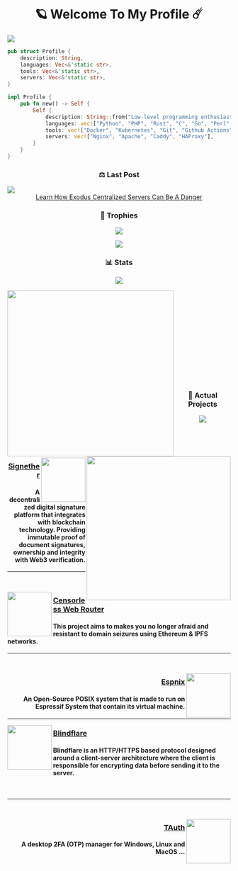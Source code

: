 <h1 align="center">🪐 Welcome To My Profile ☄️</h1>
<img src="https://github.com/user-attachments/assets/d77bbb69-914d-4249-9f28-f06b65ac3780">

```rust
pub struct Profile {
    description: String,
    languages: Vec<&'static str>,
    tools: Vec<&'static str>,
    servers: Vec<&'static str>,
}

impl Profile {
    pub fn new() -> Self {
        Self {
            description: String::from("Low-level programming enthusiast"),
            languages: vec!["Python", "PHP", "Rust", "C", "Go", "Perl", "Typescript"],
            tools: vec!["Docker", "Kubernetes", "Git", "Github Actions", "Travis CI", "Jenkins"],
            servers: vec!["Nginx", "Apache", "Caddy", "HAProxy"],
        }
    }
}
```
<h3 align="center">⚖️ Last Post</h3>

<a href="https://github.com/SystemVll/exodus-privacy-report">
    <img src="https://github.com/user-attachments/assets/cfb4340c-bad1-4dd2-8226-3747e3e4216b"/>
</a>

<div align="center"><a href="https://github.com/SystemVll/exodus-privacy-report">Learn How Exodus Centralized Servers Can Be A Danger</a></div>

<h3 align="center">🥇 Trophies</h3>
<p align="center">
    <img src="https://user-images.githubusercontent.com/69421356/224833055-b11660f1-60f8-4211-9bee-4527e9259cd1.png">
</p>
<p align="center">
    <img src="https://github-profile-trophy.vercel.app/?username=SystemVll&theme=dracula&margin-w=10&margin-h=15&column=10">
</p>

<h3 align="center">📊 Stats</h3>
<p align="center">
    <img src="https://user-images.githubusercontent.com/69421356/224833055-b11660f1-60f8-4211-9bee-4527e9259cd1.png">
</p>
<div float="center">
    <img align="left" width="375" src="https://github-readme-stats.vercel.app/api?username=SystemVll&theme=nord&show_icons=true&hide_border=true&count_private=true">
    <img align="right" width="325" src="https://github-readme-stats.vercel.app/api/top-langs/?username=SystemVll&theme=nord&show_icons=true&hide_border=true&layout=compact">
</div>

<br><br>
<br><br>
<br><br>
<br><br>
<br><br>
<br><br>

<h3 align="center">📌 Actual Projects</h3>
<p align="center">
    <img src="https://user-images.githubusercontent.com/69421356/224833055-b11660f1-60f8-4211-9bee-4527e9259cd1.png">
</p>
<div>
    <br>
    <br>
    <br>
    <p>
        <img width="100" align="right" src="https://github.com/user-attachments/assets/3a4370da-e914-438b-801b-8215766a973c"/>
        <h3 align="right"><a href="https://github.com/Signether">Signether</a></h3>
        <h4 align="right">A decentralized digital signature platform that integrates with blockchain technology. Providing immutable proof of document signatures, ownership and integrity with Web3 verification.</h4>
    </p>
    <hr>
    <br>
    <p>
        <img width="100" align="left" src="https://github.com/user-attachments/assets/77515db5-8d73-4bcb-ad82-c010f54ebd62"/>
        <h3><a href="https://github.com/SystemVll/censorless-web-router">Censorless Web Router</a></h3>
        <h4>This project aims to makes you no longer afraid and resistant to domain seizures using Ethereum & IPFS networks.</h4>
    </p>
    <hr>
    <br>
    <p>
        <img width="100" align="right" src="https://github.com/user-attachments/assets/95c9cdf3-54f3-48c6-b9ec-5606725b4905"/>
        <h3 align="right"><a href="https://github.com/SystemVll/espnix">Espnix</a></h3>
        <h4 align="right">An Open-Source POSIX system that is made to run on Espressif System that contain its virtual machine.</h4>
    </p>
    <hr>
    <p>
        <img width="100" align="left" src="https://github.com/user-attachments/assets/fb89c838-04a6-4949-b0dc-c2b2ec06acf2"/>
        <h3><a href="https://www.blindflare.org/whitepaper.pdf">Blindflare</a></h3>
        <h4>Blindflare is an HTTP/HTTPS based protocol designed around a client-server architecture where the client is responsible for encrypting data before sending it to the server.</h4>
    </p>
    <br>
    <hr>
    <br>
    <p>
        <img width="100" align="right" src="https://github.com/user-attachments/assets/f1171a0c-1c0a-44bc-9198-a9a6bfdbb068"/>
        <h3 align="right"><a href="https://github.com/SystemVll/tauth">TAuth</a></h3>
        <h4 align="right">A desktop 2FA (OTP) manager for Windows, Linux and MacOS ...</h4>
    </p>
</p>
